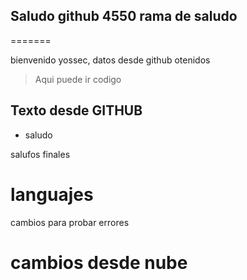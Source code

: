 ## Saludo github 4550 rama de saludo
=======

bienvenido yossec, datos desde github otenidos
> Aqui puede ir codigo
>
## Texto desde GITHUB
 - saludo

salufos finales
# languajes
 cambios 
 para probar errores
 # cambios desde nube
